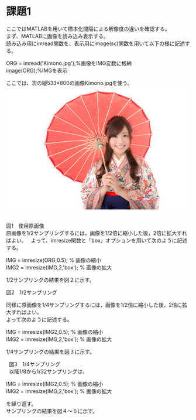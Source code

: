 # 課題1  
ここではMATLABを用いて標本化間隔による解像度の違いを確認する。  
まず、MATLABに画像を読み込み表示する。  
読み込み用にimread関数を、表示用にimage(sc)関数を用いて以下の様に記述する。  
  
ORG = imread('Kimono.jpg');%画像をIMG変数に格納  
image(ORG);%IMGを表示  
  
ここでは、次の縦533×800の画像Kimono.jpgを使う。  
![写真](https://github.com/15ec097HaraTakuya/Kadai/blob/master/Kimono.jpg)  
  
図1　使用原画像  
原画像を1/2サンプリングするには，画像を1/2倍に縮小した後，2倍に拡大すればよい。  
よって、imresize関数と「box」オプションを用いて次のように記述する。  
  
IMG = imresize(ORG,0.5); % 画像の縮小  
IMG2 = imresize(IMG,2,'box'); % 画像の拡大  
  
1/2サンプリングの結果を図２に示す。  

図2　1/2サンプリング  
  
同様に原画像を1/4サンプリングするには，画像を1/2倍に縮小した後，2倍に拡大すればよい。  
よって次のように記述する。  　
  
IMG = imresize(IMG2,0.5); % 画像の縮小  
IMG2 = imresize(IMG,2,'box'); % 画像の拡大  
  
1/4サンプリングの結果を図３に示す。  


  
図3　1/4サンプリング  
  
以降1/8から1/32サンプリングは、  
  
IMG = imresize(IMG2,0.5); % 画像の縮小  
IMG2 = imresize(IMG,2,'box'); % 画像の拡大  
  
を繰り返す。  
サンプリングの結果を図４～６に示す。
